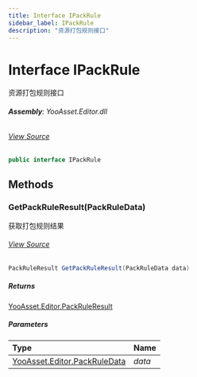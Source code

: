 ```yaml
---
title: Interface IPackRule
sidebar_label: IPackRule
description: "资源打包规则接口"
---
```

# Interface IPackRule
资源打包规则接口

###### **Assembly**: YooAsset.Editor.dll
###### [View Source](https://github.com/tuyoogame/YooAsset-Samples.git/blob/main/Assets/YooAsset/Editor/AssetBundleCollector/CollectRules/IPackRule.cs#L71)
```csharp title="Declaration"
public interface IPackRule
```
## Methods
### GetPackRuleResult(PackRuleData)
获取打包规则结果
###### [View Source](https://github.com/tuyoogame/YooAsset-Samples.git/blob/main/Assets/YooAsset/Editor/AssetBundleCollector/CollectRules/IPackRule.cs#L76)
```csharp title="Declaration"
PackRuleResult GetPackRuleResult(PackRuleData data)
```

##### Returns

[YooAsset.Editor.PackRuleResult](../YooAsset.Editor/PackRuleResult.md)

##### Parameters

| Type | Name |
|:--- |:--- |
| [YooAsset.Editor.PackRuleData](../YooAsset.Editor/PackRuleData.md) | *data* |

